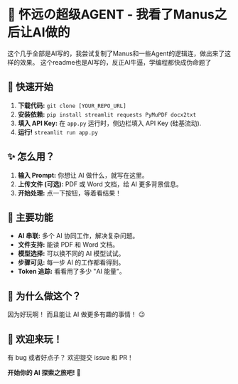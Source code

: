 # 🤖 怀远の超级AGENT - 我看了Manus之后让AI做的

这个几乎全部是AI写的，我尝试复制了Manus和一些Agent的逻辑连，做出来了这样的效果。
这个readme也是AI写的，反正AI牛逼，学编程都快成伪命题了

## 🚀 快速开始

1.  **下载代码:**  `git clone [YOUR_REPO_URL]`
2.  **安装依赖:** `pip install streamlit requests PyMuPDF docx2txt`
3.  **填入 API Key:**  在 `app.py` 运行时，侧边栏填入 API Key (硅基流动).
4.  **运行!** `streamlit run app.py`

## ✨ 怎么用？

1.  **输入 Prompt:**  你想让 AI 做什么，就写在这里。
2.  **上传文件 (可选):**  PDF 或 Word 文档，给 AI 更多背景信息。
3.  **开始处理:**  点一下按钮，等着看结果！

## 🎉 主要功能

*   **AI 串联:**  多个 AI 协同工作，解决复杂问题。
*   **文件支持:**  能读 PDF 和 Word 文档。
*   **模型选择:**  可以换不同的 AI 模型试试。
*   **步骤可见:**  每一步 AI 的工作都看得到。
*   **Token 追踪:**  看看用了多少 "AI 能量"。

## 🤔 为什么做这个？

因为好玩啊！ 而且能让 AI 做更多有趣的事情！ 😉

## 🙌 欢迎来玩！

有 bug 或者好点子？ 欢迎提交 issue 和 PR！


**开始你的 AI 探索之旅吧!** 🚀
